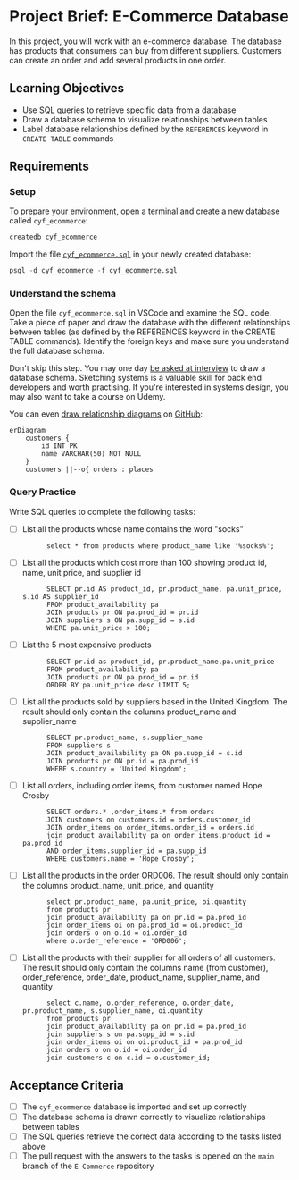 # Project Brief: E-Commerce Database

In this project, you will work with an e-commerce database. The database has products that consumers can buy from different suppliers. Customers can create an order and add several products in one order.

## Learning Objectives

- Use SQL queries to retrieve specific data from a database
- Draw a database schema to visualize relationships between tables
- Label database relationships defined by the `REFERENCES` keyword in `CREATE TABLE` commands

## Requirements

### Setup

To prepare your environment, open a terminal and create a new database called `cyf_ecommerce`:

```sql
createdb cyf_ecommerce
```

Import the file [`cyf_ecommerce.sql`](./cyf_ecommerce.sql) in your newly created database:

```sql
psql -d cyf_ecommerce -f cyf_ecommerce.sql
```

### Understand the schema

Open the file `cyf_ecommerce.sql` in VSCode and examine the SQL code. Take a piece of paper and draw the database with the different relationships between tables (as defined by the REFERENCES keyword in the CREATE TABLE commands). Identify the foreign keys and make sure you understand the full database schema.

Don't skip this step. You may one day [be asked at interview](https://monzo.com/blog/2022/03/23/demystifying-the-backend-engineering-interview-process) to draw a database schema. Sketching systems is a valuable skill for back end developers and worth practising. If you're interested in systems design, you may also want to take a course on Udemy.

You can even [draw relationship diagrams](https://mermaid.js.org/syntax/entityRelationshipDiagram.html) on [GitHub](https://docs.github.com/en/get-started/writing-on-github/working-with-advanced-formatting/creating-diagrams):

```mermaid
erDiagram
    customers {
        id INT PK
        name VARCHAR(50) NOT NULL
    }
    customers ||--o{ orders : places
```

### Query Practice

Write SQL queries to complete the following tasks:

- [ ] List all the products whose name contains the word "socks"

            select * from products where product_name like '%socks%';

- [ ] List all the products which cost more than 100 showing product id, name, unit price, and supplier id

            SELECT pr.id AS product_id, pr.product_name, pa.unit_price, s.id AS supplier_id
            FROM product_availability pa
            JOIN products pr ON pa.prod_id = pr.id
            JOIN suppliers s ON pa.supp_id = s.id
            WHERE pa.unit_price > 100;

- [ ] List the 5 most expensive products

            SELECT pr.id as product_id, pr.product_name,pa.unit_price
            FROM product_availability pa
            JOIN products pr ON pa.prod_id = pr.id
            ORDER BY pa.unit_price desc LIMIT 5;

- [ ] List all the products sold by suppliers based in the United Kingdom. The result should only contain the columns product_name and supplier_name

            SELECT pr.product_name, s.supplier_name
            FROM suppliers s
            JOIN product_availability pa ON pa.supp_id = s.id
            JOIN products pr ON pr.id = pa.prod_id
            WHERE s.country = 'United Kingdom';

- [ ] List all orders, including order items, from customer named Hope Crosby

            SELECT orders.* ,order_items.* from orders
            JOIN customers on customers.id = orders.customer_id
            JOIN order_items on order_items.order_id = orders.id
            join product_availability pa on order_items.product_id = pa.prod_id
            AND order_items.supplier_id = pa.supp_id
            WHERE customers.name = 'Hope Crosby';

- [ ] List all the products in the order ORD006. The result should only contain the columns product_name, unit_price, and quantity

            select pr.product_name, pa.unit_price, oi.quantity
            from products pr
            join product_availability pa on pr.id = pa.prod_id
            join order_items oi on pa.prod_id = oi.product_id
            join orders o on o.id = oi.order_id
            where o.order_reference = 'ORD006';

- [ ] List all the products with their supplier for all orders of all customers. The result should only contain the columns name (from customer), order_reference, order_date, product_name, supplier_name, and quantity

            select c.name, o.order_reference, o.order_date, pr.product_name, s.supplier_name, oi.quantity
            from products pr
            join product_availability pa on pr.id = pa.prod_id
            join suppliers s on pa.supp_id = s.id
            join order_items oi on oi.product_id = pa.prod_id
            join orders o on o.id = oi.order_id
            join customers c on c.id = o.customer_id;


## Acceptance Criteria

- [ ] The `cyf_ecommerce` database is imported and set up correctly
- [ ] The database schema is drawn correctly to visualize relationships between tables
- [ ] The SQL queries retrieve the correct data according to the tasks listed above
- [ ] The pull request with the answers to the tasks is opened on the `main` branch of the `E-Commerce` repository
